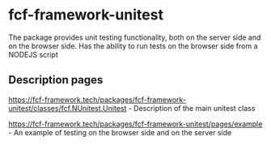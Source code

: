 # fcf-framework-unitest

The package provides unit testing functionality, both on the server side and on the browser side.
Has the ability to run tests on the browser side from a NODEJS script

## Description pages

https://fcf-framework.tech/packages/fcf-framework-unitest/classes/fcf.NUnitest.Unitest - Description of the main unitest class

https://fcf-framework.tech/packages/fcf-framework-unitest/pages/example - An example of testing on the browser side and on the server side
